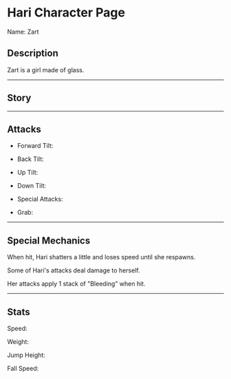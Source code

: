 # Hari Character Page
Name: Zart

## Description
Zart is a girl made of glass.

___
## Story


___
## Attacks
* Forward Tilt:
  
* Back Tilt:
  
* Up Tilt:
  
* Down Tilt:
  
* Special Attacks:
  
* Grab:
  
___
## Special Mechanics
When hit, Hari shatters a little and loses speed until she respawns.

Some of Hari's attacks deal damage to herself.

Her attacks apply  1 stack of "Bleeding" when hit.

___
## Stats
Speed:

Weight:

Jump Height:

Fall Speed:
